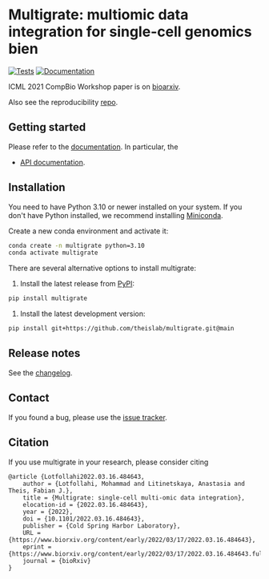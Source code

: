 # Multigrate: multiomic data integration for single-cell genomics bien

[![Tests][badge-tests]][link-tests]
[![Documentation][badge-docs]][link-docs]

ICML 2021 CompBio Workshop paper is on [bioarxiv](https://www.biorxiv.org/content/10.1101/2022.03.16.484643v1).

Also see the reproducibility [repo](https://github.com/theislab/multigrate_reproducibility).

## Getting started

Please refer to the [documentation][link-docs]. In particular, the

-   [API documentation][link-api].

## Installation

You need to have Python 3.10 or newer installed on your system. If you don't have
Python installed, we recommend installing [Miniconda](https://docs.conda.io/en/latest/miniconda.html).

Create a new conda environment and activate it:

```bash
conda create -n multigrate python=3.10
conda activate multigrate
```

There are several alternative options to install multigrate:

1. Install the latest release from [PyPI][pip-link]:

```bash
pip install multigrate
```

1. Install the latest development version:

```bash
pip install git+https://github.com/theislab/multigrate.git@main
```

## Release notes

See the [changelog][changelog].

## Contact

If you found a bug, please use the [issue tracker][issue-tracker].

## Citation

If you use multigrate in your research, please consider citing

```
@article {Lotfollahi2022.03.16.484643,
	author = {Lotfollahi, Mohammad and Litinetskaya, Anastasia and Theis, Fabian J.},
	title = {Multigrate: single-cell multi-omic data integration},
	elocation-id = {2022.03.16.484643},
	year = {2022},
	doi = {10.1101/2022.03.16.484643},
	publisher = {Cold Spring Harbor Laboratory},
	URL = {https://www.biorxiv.org/content/early/2022/03/17/2022.03.16.484643},
	eprint = {https://www.biorxiv.org/content/early/2022/03/17/2022.03.16.484643.full.pdf},
	journal = {bioRxiv}
}
```

[badge-tests]: https://img.shields.io/github/workflow/status/theislab/multigrate/Test/main
[link-tests]: https://github.com/theislab/multigrate/actions/workflows/test.yaml
[badge-docs]: https://img.shields.io/readthedocs/multigrate
[issue-tracker]: https://github.com/theislab/multigrate/issues
[changelog]: https://multigrate.readthedocs.io/en/latest/changelog.html
[link-docs]: https://multigrate.readthedocs.io
[link-api]: https://multigrate.readthedocs.io/en/latest/api.html
[pip-link]: https://pypi.org/project/multigrate/

